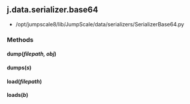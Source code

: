<!-- toc -->
## j.data.serializer.base64

- /opt/jumpscale8/lib/JumpScale/data/serializers/SerializerBase64.py

### Methods

#### dump(*filepath, obj*) 

#### dumps(*s*) 

#### load(*filepath*) 

#### loads(*b*) 

